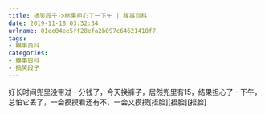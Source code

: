 ```yaml
---
title: 搞笑段子->结果担心了一下午 | 糗事百科
date: 2019-11-18 03:32:34
urlname: 01ee04ee5ff28efa2b097c64621418f7
tags: 
- 糗事百科
categories:
- 糗事百科
- 搞笑段子
---
```

好长时间兜里没带过一分钱了，今天换裤子，居然兜里有15，结果担心了一下午，总怕它丢了，一会摸摸看还有不，一会又摸摸[捂脸][捂脸][捂脸]


